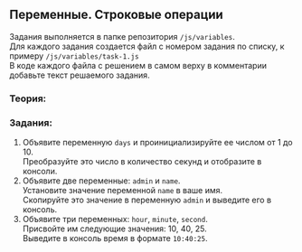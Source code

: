 ## Переменные. Строковые операции

Задания выполняется в папке репозитория `/js/variables`.  
Для каждого задания создается файл с номером задания по списку, к примеру `/js/variables/task-1.js`  
В коде каждого файла с решением в самом верху в комментарии добавьте текст решаемого задания.

### Теория:

### Задания:
1. Объявите переменную `days` и проинициализируйте ее числом от 1 до 10.  
Преобразуйте это число в количество секунд и отобразите в консоли.
1. Объявите две переменные: `admin` и `name`.  
Установите значение переменной `name` в ваше имя.  
Скопируйте это значение в переменную `admin` и выведите его в консоль.
1. Объявите три переменных: `hour`, `minute`, `second`.  
Присвойте им следующие значения: 10, 40, 25.  
Выведите в консоль время в формате `10:40:25`.
